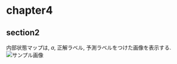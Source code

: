 # chapter4

## section2
内部状態マップは, $a$, 正解ラベル, 予測ラベルをつけた画像を表示する.  
![サンプル画像](https://drive.google.com/file/d/1C4vv482dqVkRLiQSHBhnBMVnZ_3WMYnn/view?usp=sharing)